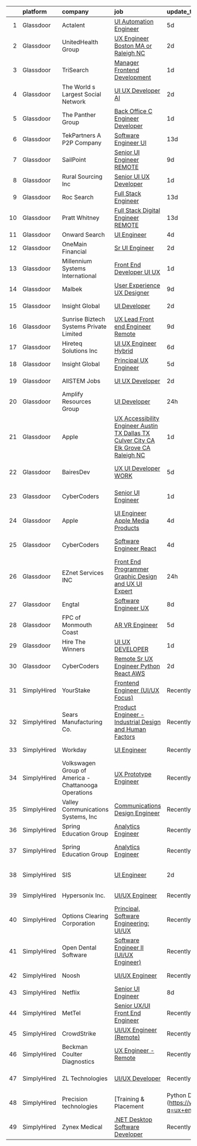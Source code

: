 

|    | platform    | company                                              | job                                                                                                                                                                                                                                                                                                                                                                                                                                                                                                                                                                                                                                                                                                                                                                                                                                                                                                                                                                                                                                                                                                                                                                                                                                                                                                                                                                                                                                                                                   | update_time   | location                  |
|---:|:------------|:-----------------------------------------------------|:--------------------------------------------------------------------------------------------------------------------------------------------------------------------------------------------------------------------------------------------------------------------------------------------------------------------------------------------------------------------------------------------------------------------------------------------------------------------------------------------------------------------------------------------------------------------------------------------------------------------------------------------------------------------------------------------------------------------------------------------------------------------------------------------------------------------------------------------------------------------------------------------------------------------------------------------------------------------------------------------------------------------------------------------------------------------------------------------------------------------------------------------------------------------------------------------------------------------------------------------------------------------------------------------------------------------------------------------------------------------------------------------------------------------------------------------------------------------------------------|:--------------|:--------------------------|
|  1 | Glassdoor   | Actalent                                             | [UI Automation Engineer](https://www.glassdoor.com/partner/jobListing.htm?pos=123&ao=1110586&s=58&guid=000001821f8998869866c7409c1eb716&src=GD_JOB_AD&t=SR&vt=w&ea=1&cs=1_e83c2ed6&cb=1658386487816&jobListingId=1008008704151&cpc=FAE5E775D180B2FB&jrtk=3-0-1g8foj671khop801-1g8foj67gih67800-c61400eb551d8cdf--6NYlbfkN0ChYVx_I3yfZ_JDY3EFoivtqvi_stwnZ_kRt8Dowt_l_d1ydueao4NE-oUleRJ4yhi2hlXaz38KOpX6Ttv8sUniqF9q8h-tV9LBw_Lmt0RpqH41D1e85TM51CU8QXaYdw_gj4O6zIsgaYURo0vLyj1ynvM16OVDzGF94E2-qqXfYZdx8r6ZubTQULx_NGZn9jfHJTJZYKnGcrM3qg_Wkd2jmt-GjYi0W_KlwSmPUXHBshZWUigbDfsbueYEIFz2L6gSiULc3lI-V6nuSUxTR95fPmKDeb_RdGfsPF1iqQ24NBpEfuYD8Vh57nHB_w41_-vbxpTvyzNEGjpu0EbdLEIRRVwI_RA-t9fYRHniBiDJLRPpV94Yi0FSIWADOuQDRYBEcXABgidBlekhZXuZ3G23Wjiwa4W6bEInPOgfE4GmnZ3m0K_idXPzgr4fiay7aBLLwLxIALFwQtHWf77wlUhCeXjZUq5RcgGMMADslX5RH-0CHkwx8E_76PvnNFLphuxLJa5t15WG-qyEvhocgsgsJ8ngeG4SnLMRMlBa9q-CCxg-KxaNl3fG9FfItCsrv9EsNwCOA_YsWxuejmChrppR3C7Xtta_Om-jI-knnvhGkyq7VuYVg3Nm1hbmBadjMnJoh9Mqsyc8zh9s_Ci2wmhDGNjgSS8amyXJwV-ZToYL870t3bFDQJ3Kwx-OtD_9VQGc8l8wLC4307Czpu8SIirkorzH6ZFnGScQHQs2W1Q-dec0NjDpOisfDKAtdjv2nCikmz4TuvLJDv0PkFBCDM3rA5jzU46kYEONwqFfIemV9rVFVGXOWh-rFe6CYgQySxmN4ffgi_KacaIMnH5_VUOWbXwPG4iXamhtzo-7HFX8HJ5FVHQAT77NBm9eLcPtxRxyqEY06j1bM81K5gbLHiW94vvs1Cflu9ITmyz-eD0KtlWv1EKk7xnkmFqU9x2qoEGs7o51cD6YxQ_TA7W7-StEmhucYZVkbpA%3D)                                                                                                                       | 5d            | Seattle, WA               |
|  2 | Glassdoor   | UnitedHealth Group                                   | [UX Engineer   Boston  MA or Raleigh  NC](https://www.glassdoor.com/partner/jobListing.htm?pos=109&ao=1110586&s=58&guid=000001821f8998869866c7409c1eb716&src=GD_JOB_AD&t=SR&vt=w&cs=1_aa534469&cb=1658386487813&jobListingId=1008011762776&cpc=155EB9D5185558AF&jrtk=3-0-1g8foj671khop801-1g8foj67gih67800-770229d9f52ffb7c--6NYlbfkN0C8O9VKdOj_1Zh75e9_CvYhSsWVxS1Pvi5WUWhsf4w7FOycHcR50Ta-CQORLM6vDVcuPiOGkBzn3DPDyy2UEjKF1T7FrV-ikTZnjWKmEUL0B3S8aoxKcxaCnfFjT6bJnhaRpWp7foMb4sFQnsTPYQkXSsaCfpZ7HN7EYRIUO78zYkxHXYCW6AFlTPFUPFAPTtfaFkpxOK79ndy4JTtpMPKzOgB-XY79mYjC-Fa-_5WkXdlPwtTIs6E4QbYBh84-VJai4gUlcLJ_EuOMiSyHvL6H0iefygBjNSr4tROZCC3yrycx5jCNIvPbRNbTgu6lyn3gPcv-ROGx_6lwCmMUk40J1OJVqi4otaDpp24QSKoIIq2pBq8slk0e7w5S-HHsFnxLxcw24Xn1OB9UCWNhATzVcOWWfDcnGXVoRwraOlbuO2meZgnwh2d1)                                                                                                                                                                                                                                                                                                                                                                                                                                                                                                                                                                                                                                                                                         | 2d            | Raleigh, NC               |
|  3 | Glassdoor   | TriSearch                                            | [Manager  Frontend Development](https://www.glassdoor.com/partner/jobListing.htm?pos=117&ao=1110586&s=58&guid=000001821f8998869866c7409c1eb716&src=GD_JOB_AD&t=SR&vt=w&ea=1&cs=1_3b5608f3&cb=1658386487815&jobListingId=1008015840463&cpc=42BEC95245890617&jrtk=3-0-1g8foj671khop801-1g8foj67gih67800-0ff8c5340bacc8b1--6NYlbfkN0DJ41dufiW9-_d3VmOZHcpuez4e0Bu4X9T9KlT8_BkKDTCpIQbqk84Vut8YIlTyJcNhWf3vRljfZ0Il7K8jXi8esDeQrAu1W2GDj2afzPBEULFXMmQWZZ4KN0bfmauRQr2E8k_rGZj18w5hEbiCAniSFMgCOstZdhSlvJprAcW4nRXwV4EK4_dlL3rcqplyOtxO2HP9OWl_4ykVmmAanhzn7Pncba4cM8kxHG4zg8tTTo3WsuTZbjswKKJMP1FBlJjMmHztZJs-2-ath8x188HfJ32HfFeyVTlV370_4EPB7lbFFMi9b-KGCJ1WFzxPNniCl7oESNZUT_Xzk__qaBSzCWwvp5Rg_BZBCDTCx_jwRlA_4tlNIik4FG1vef5xu9SVRA9VSbwcDs7FY8XawvUD-n8LclkFc_BpY4gcreUgl6Ydf1mqu6kiUP3C6Q0VExJ2KPaEhajJSpPIE67BfrxecySaSGcl2uv5Tb5ETLeFGe2pCjAZka7jnLs834U_LggKw7Eyo21AQw%3D%3D)                                                                                                                                                                                                                                                                                                                                                                                                                                                                                                                                                                                                  | 1d            | Boston, MA                |
|  4 | Glassdoor   | The World s Largest Social Network                   | [UI UX Developer  AI ](https://www.glassdoor.com/partner/jobListing.htm?pos=121&ao=1110586&s=58&guid=000001821f8998869866c7409c1eb716&src=GD_JOB_AD&t=SR&vt=w&ea=1&cs=1_bb370337&cb=1658386487816&jobListingId=1008012161687&cpc=47CFDC01B3F81FAC&jrtk=3-0-1g8foj671khop801-1g8foj67gih67800-0c8ed47a18e83c06--6NYlbfkN0DSgjPPcnEdvoK3uuxfISLALE6pB1FR7YSHOr_tSg5_QGIhoz_2VqUepdcKLBLI_zQfqeGEJ02t1HlB8_HMM-HwJFzTKhmaijBLIH9TdD1T5RlHAj3Vjqfnj2lClj_iHQd83QlXV3HAWkCn_euEpTGEAlcgiIf0yIfRuZ3DO3FPpWEXl4IeheetuurBnXttPhOjh-VoNZ2TTRsK3-vf5cUraDxhTJ2131pdE1bntMNnyGwRHhbpgyIayxwyBEuTnIjl7fnJxp98kzTgiIsJo7NDm6jwDe5Bl12YqDzSBPAmRVfOD67Luxb1G5HCRLl4Zhuc8yoKn-hrXBpMTIToLzs02o3Peb76_hYpxUlIY12IJStfoFeqpSL-CRF19H2Lk3Ak0WwZUU1Ru7C3tSiS5o8oWyn6-IUsOffvEcMR1Ws-ynd20T2F9NfdPdpUMS5GVRnRRtGg7n2OjqqdxMYjeUVhBc2R-0P0rcpky3eD4_CMLENoDAGdUv84k4r7Vlfi8f7hqFzWnoDyCdxvvZIwzGXZn7kFLGVwCJb66_O8HrDWwpvNP-qKqUxAw7nubVeohDBlF8FAZLdYKw9fs2PcnqTE)                                                                                                                                                                                                                                                                                                                                                                                                                                                                                                                                       | 2d            | San Francisco, CA         |
|  5 | Glassdoor   | The Panther Group                                    | [Back Office C  Engineer Developer](https://www.glassdoor.com/partner/jobListing.htm?pos=112&ao=1110586&s=58&guid=000001821f8998869866c7409c1eb716&src=GD_JOB_AD&t=SR&vt=w&ea=1&cs=1_da034759&cb=1658386487814&jobListingId=1008015090321&cpc=C891152315FA1AD8&jrtk=3-0-1g8foj671khop801-1g8foj67gih67800-75dca7eecef37932--6NYlbfkN0CNPMheye81CzYnvunZY7yovNfSZKsgaMjzK-BTgXufI2fDZqb14OtID8EITmQy8dP3HOEULJy63LCJEYLcPbi4Ere_BR26pCPfjKklFrvnewIiik7y_npH6Z7Ui6IjV6lUQF0UnSAY97eTNp--Kc5FlMy9ZRCWD3Cv2R5e4pCLOLQkQpCxWJfYPV-pvotqoiXwpjjxWAZTpo-pUPoCzcMQCVNPZ-j0ne33DyvJauJc8ka5iNeaTbB7huViNKMFtecsN44xpTHtrOKW66MygiLQ73fsn44AyPpWHmmk56phrZAchFPUH6SVYqxpVmhgm6VactozU1dUmEldnmcEu30OC5s038VuRGajpDDoq5BbDtagYY1Th8Tm2N57We6UCecKwHeU9CfSJrDm2zItjTcu9jRkSBsreNXmj20Aqz-pLeiBrkzyfZ7qhWFV8cSHQlrCfrG4Nj2IAifh0lGxEC5RAxAiTPaTHRtD5rxP4Dz5B1gUUXI_s8bwwXwVaegTtXp43SGeOtjMduBfbIIJ4ivx)                                                                                                                                                                                                                                                                                                                                                                                                                                                                                                                                                                                          | 1d            | Florham Park, NJ          |
|  6 | Glassdoor   | TekPartners  A P2P Company                           | [Software Engineer   UI](https://www.glassdoor.com/partner/jobListing.htm?pos=116&ao=1110586&s=58&guid=000001821f8998869866c7409c1eb716&src=GD_JOB_AD&t=SR&vt=w&cs=1_ce1613a5&cb=1658386487814&jobListingId=1007991572669&cpc=75B6770C194DCF89&jrtk=3-0-1g8foj671khop801-1g8foj67gih67800-5aff73e7c03b64e3--6NYlbfkN0CHpOIvs3qZo8sagDiUAvu-_P6y0GixwKP-GGMf9GPFgZwW1N9K8rceHdSLs2uRMTSeQlaHGXUJSMgj7maLAG3q_cO6hp-LHSmmloeVOmvQ8RdJkRiOnsFpnydS35Uo_FCBmTTqmDrVPhDN-wmBu-C2d2DgbFD6X1cC_PmEiDwtS-RIB6ygTfCNMkTxvC682kbZAwwRAAKnQUO-q3_1cgufTZCFJqlj4GM02HzO3PyEglG_gcz7J9G79paU89k_0RhmTAWhBKqYscx5vLJ4hvIbQIwf3f_DYoSSYlJ1g2X9GDZfFY68lcKv7y_ddXExuukikn7cm58stBxlRc2axKA03CZDIrp4pfDx8YG0XIuRWW5Ww_2zQ7kj-EqtR6UUGKx5NTKnFG1watkaSZY9S0_QVLofohzHTxg8smlcwRtVQ7Pbm8bUZpQOFgULRfvaR81Tt6euOGD6JWAP6pwASj_-KWvEtIEeg4v6YVawyii_N-UX1W0PJfjeNYxOhdFxGRbE8ztSeYBbncQLP9D5W1GyM_5oN8YFpRg_LV99x_tF-d2U_t3C_CmuRlywibnGNqy79zhG_h2pPYguMdvH13pYDxxPBOSZ5g9SQXBZ2OwvWybyQmxzL0GeTEuj8V6-iC0O9ltJuBS4_x9NL44rP-Eox0Ka0gGGNrzioKaE7C1VA1FpZexV8F4_61w1RrhPn85saQd-z0obv95Z3r6yC7XmSLqoqHv7N7igHQV6I3X76z0WeKxfzO-826ZEgbDX9_2MCYUuEOhHWLcNwgBwSuICK9rTMSt12v3Q5TqvKVT_UTF7uey-bBXAjJ95n3nZznvr0E3ep9Bj069_h-8_pfSyAo15W29jhK7CBH3rc-BBdsD_VnO06kUG)                                                                                                                                                                                                                                          | 13d           | Orlando, FL               |
|  7 | Glassdoor   | SailPoint                                            | [Senior UI Engineer   REMOTE](https://www.glassdoor.com/partner/jobListing.htm?pos=115&ao=1110586&s=58&guid=000001821f8998869866c7409c1eb716&src=GD_JOB_AD&t=SR&vt=w&ea=1&cs=1_c8111ddd&cb=1658386487814&jobListingId=1007997950653&cpc=217C45A42544DB93&jrtk=3-0-1g8foj671khop801-1g8foj67gih67800-da746abb82e598a9--6NYlbfkN0BWug6gvaDrKE_xqA98tMcayc5-27cNW3yaEpb9ne-uVwYUiDOdfuA0JB_4EmToeSQNKRGJn_mxcKaiYWs0QHVM9qcqFYQp4pJp7b-sKOEAPQGJaRfu2IQeFcJ_UhIm7j5qXlBUdIuO11klCVdEv-uMxUlYDHMoO-UhyfSPFF-hNU8j_JgI-UtLDR6AnECsJgjljy7xYo7uoaTK0x3WnoTKAGfU4Z059Gg1z7zqlxsLGp06ssplEWkOAgqcamuEzkYCAyESDyYwMALVhtgIOF5MZaRaWVgpUnUA8-MqfgsVy32V6ZjovFKjuwFk4mYAne4yn1oijk41RRZz7_0JVMUAOt0UBtxc_9mQn7yMsV6zvB30g6B__ihP8dcPiXGyDRy-Dv3sVrEUcVbU8eCvPewhbZKC42RpU_nff3BxPjbr1rfvYfLBClSZN2xIbNgpjhVW_QmI0R-7KuIKrgg1rHEhefTcBDfinYjacHEkgyQp2E8bYGsE2mhLzKsH6NmV8JNAwjFbpF5zLw%3D%3D)                                                                                                                                                                                                                                                                                                                                                                                                                                                                                                                                                                                                    | 9d            | Remote                    |
|  8 | Glassdoor   | Rural Sourcing Inc                                   | [Senior UI UX Developer](https://www.glassdoor.com/partner/jobListing.htm?pos=122&ao=1110586&s=58&guid=000001821f8998869866c7409c1eb716&src=GD_JOB_AD&t=SR&vt=w&ea=1&cs=1_502551db&cb=1658386487816&jobListingId=1008015165390&cpc=39A4E8CE329AB187&jrtk=3-0-1g8foj671khop801-1g8foj67gih67800-6fa422a0e6bee283--6NYlbfkN0Dn2SSSVOxWm4exZemnt1thi5p3MgZ83XNP1leMMQrxhdpkarj04E5pBTv7HAxvBr66Hbg6CF6K-PycYdEKNmBQ8LLYORiWjNcFpHnPVvPTJRKHQVbY4X78HlejxDZ1TESpXemYOEcmsROnKtF1h0ANhmwSOlfVYop4CfBffTWaaEV_iBM-mHnfgGL6IMBN91DqyiYrniezd8j7YVeKUuOyvmTsxcdwDjqCzksnYPJAL_qOYYaq6XIGD5_Et4lAcd4bpBUsP1N8CnaOF0ivaFC72CXSyya2xKKwcNe5j-eT2ibFLPPL8vlG-wrnrwk6hxslaamZO4YAF6zHjPXouV21arkjf9I_-YvPYVKceBhJvCO8zghjHTMpg8Bm6SmUk92YUS9DEDgqtFmrkJeIXQSb4s8qUmUHQsZC1BOgFeST-eldH5HQyFD7NNdhwaGi8HBsQNZaKppFklrkoUpqzPqJc24n_nRW1RvRLYOLwtrxcyDIr4f1Pq2pXGWdf9MQ-Oexe3NLggKY_g%3D%3D)                                                                                                                                                                                                                                                                                                                                                                                                                                                                                                                                                                                                         | 1d            | Remote                    |
|  9 | Glassdoor   | Roc Search                                           | [Full Stack Engineer](https://www.glassdoor.com/partner/jobListing.htm?pos=119&ao=1110586&s=58&guid=000001821f8998869866c7409c1eb716&src=GD_JOB_AD&t=SR&vt=w&ea=1&cs=1_2b26b533&cb=1658386487815&jobListingId=1007990751253&cpc=654405A9B1E0A9F5&jrtk=3-0-1g8foj671khop801-1g8foj67gih67800-821cb0c7cb72fab0--6NYlbfkN0CMHfdvImXyhvk82aHanYmk_omNMXOkHedsHncAw9pogZQ8McdVG3ZgtV6D129IFYhCB_RwixszgL4896YGSfTC3_cbGOqj5JHj1Pg_GIsDGjXFLclWgy-atJISMZomnZSCZbIu976RoxTNCzrgyVfiOLka5RecghcMN8vK12pPlSbx5RbPNCKrTfuX_LZ7gCc3v3GOl3oCRTdDaIZ75Oot3r5e3OVgMVWsNbfsEKUqK4Ah8gNbJNHFrZgXN77vnwXu6Uyz7ewV8qYXViQ9bDrMRU_M48Ri6jz2jHVat_ITlGSbDg-FVjIASP9B9yHFP9TZ9qU2xT9Y0BeirguiaFoxC9VPOgcm61aqfRj42gzXA_cZscbHFUXL-0tXc31DeSp6NmLddf7h6N69jxstipGun-vSjyl6skp6LcPKdhsq8bf_xMxnnCOvQQUgYMPtRCrb0I_o9u8Bq-ymYYvumUPypCD7YsW5-pKqunsT4_fSAJpCamu2r4Xu96QwyHTf-I4%3D)                                                                                                                                                                                                                                                                                                                                                                                                                                                                                                                                                                                                                          | 13d           | Remote                    |
| 10 | Glassdoor   | Pratt   Whitney                                      | [Full Stack Digital Engineer   REMOTE](https://www.glassdoor.com/partner/jobListing.htm?pos=102&ao=1110586&s=58&guid=000001821f8998869866c7409c1eb716&src=GD_JOB_AD&t=SR&vt=w&cs=1_94794be3&cb=1658386487812&jobListingId=1007991077926&cpc=020BE1DDE5A95971&jrtk=3-0-1g8foj671khop801-1g8foj67gih67800-7c0fd35cd94b614e--6NYlbfkN0AmeoOzMpFeQa4nQauBOkgcasiRGbz5T5YfctgmEyRynu_B7G8R18zY3QvB_OzxzabUOspJK7_XJG2OclnM-3V10SaNliQ_8jrdpnRLrgz1_Qq7helVTWuenKf0bRZkUFILDIvb4q08YZUj5BTUgqDc-_1jb5APcoSlVOGm6_LEXh4ljIaFegspfTW3KRrlCHsywVU3Ll4ffps5xKzNRsxHILg_kA9xkld6gMUaESUeC4koEzpllH2BEegBnqcnI9vuRYasWZYhZjoCBNZBYiaBjcjwiZBKc9wuUV9U3gUr8T5TnQ_4vRhnojzmKmx02bZ5rKTQUzUidOJyC2Ppb5X_bww37yLVwMGSCiYTd2374scu4SrOdpwB0kFsNR4XTlxkOKCyt-L7ppR5_kGmJT8GObLT0FH5ZYxM6ID_EneYwF_sEZfD1DbJw28kFflQyxRT9Z1zlTXBpDfg523CwhHjUKDQzQqjYmrUXiRb6iWJOJa8frB6IckGL38onf7JJ5tNy580JlX_fCA1myCiQVilGVTGJGsxqgXKYl53nU6EzPc-E62fgLqhrFg7LoaC12cIWF8-eRRSuF0vuVzlIa3VMe0hujk9QSxhqO7FzXRd-dBJ6xeVqVCUcX7h5koKMIayCqHPbymzAOGwOpEO0PD9e5XacfXyyHjgC4viTKq8boHsfOHQl6luIRpC1B7Ivh0RypbYSZPpZExY1UXy-50lhx-oueT4UrWcjqeIp9DRtrSBakehKY8YGGm-1RV1AijfUAzwQMc2TO6owf0HxDZA1RRxAaFxxjESDryhlc-pUKjPqtD8cLBevrk-J6n3FZU0zYo19s6N8egvjKU_BzeQ)                                                                                                                                                                                                                                                            | 13d           | East Hartford, CT         |
| 11 | Glassdoor   | Onward Search                                        | [UI Engineer](https://www.glassdoor.com/partner/jobListing.htm?pos=124&ao=1110586&s=58&guid=000001821f8998869866c7409c1eb716&src=GD_JOB_AD&t=SR&vt=w&cs=1_613d09b6&cb=1658386487815&jobListingId=1008009859114&cpc=5EFBB0462F9C6B7A&jrtk=3-0-1g8foj671khop801-1g8foj67gih67800-f8c9ace52ce8b0af--6NYlbfkN0B7YoEZZ2QAGDyEGGmBPAUWSHc1Mt3sMCn9FehKcWA3w8FH2hNAUDUUAF3DNhQFSEj6esjWeII3PznKFg_0DcPZIKT9K9Sb3wnDWq7pmwLDEVAlPhqYUKMh3-bjtGMpHmtrq16VI1Pv0IsS8ypgn12yN9fUmO3J3n9LkPAMKgejF-cMfXO-984Kjh9j_DUyzK8wWDj7HXc3AqE_Ffy1ElH2sc_wOHOasUSKJag4hmFYaDpI2euqSU7kE_-U98CJoLIyHuWnFQ0jvs4vRiZT-KNs4J1AvwuQf0PiiH5wIPU6rAUs10v2VM1rWjRQgGXozsEwzt4UNfpN-kxkBg62Kyu890hTBSCWkK7Iu1-U2NLSmkUSZva3WW7rRviVwKwlP81kO-zc2JN4Tb2uPXqvd17OIrK-_SYllloNFDpGrlNq5kKZIkyFseCP_3R9EwsQdjW7_SaHKHAtCqg-TPukxIFw40d8Xy_PmYrZ8l9fAqNFlEJZIKRmzEmlJhxu8i28qXk5QaYyCF3yKXZ7TbofEqgPPj4cxM_Gh6BZWiBwHLaT4DHEHihxWm5kTkBpTUXjqQgKf0C2HbJAQfUVMyf-RdIdK8b0i4Tq9tlytEuy5VydvWB0f_Hrv8kwehhwVOeC-EUOmBhtIU_HC1bbWWnjNisA8WnHEQCXsHlA9zu3kV5HIB7K5cB23h1g5LAzLiWOmEJDfcwHQFGGdEsOD8C4ZIFlzn8xXiJlNIA6UH069Cb8ASrCLYh4mhGpZIULnykdj3PiYQCK00yRRu47mIcGdN61_9ILFix1vLdWzP_p9GlPUdit_rccza88rfSBS20y1pOR3NnW0zVRcQE0taa-3E8HPDW2dH1edQlytxmdJQrtwvq1Xw7F0wHCDobgsUvpttyv-YtWO1V_w8_NA8JmhdwS1A4xZ-5D6AkvfYH02Zu3ORKVpVTgmBdOD6C0gpK6j31glg8wVtNfDVDXAs98KAvjFoU3Zx3G-_ci2phIOxMRqQ%3D%3D)                                                                                                                         | 4d            | Novato, CA                |
| 12 | Glassdoor   | OneMain Financial                                    | [Sr  UI Engineer](https://www.glassdoor.com/partner/jobListing.htm?pos=104&ao=1110586&s=58&guid=000001821f8998869866c7409c1eb716&src=GD_JOB_AD&t=SR&vt=w&cs=1_f9d39c45&cb=1658386487812&jobListingId=1008011675354&cpc=0A88B0016E52E137&jrtk=3-0-1g8foj671khop801-1g8foj67gih67800-f41ab569850531fb--6NYlbfkN0Bjlu5n-gv5HO0Uw8oUWkLCzq7-4ueCq4bqHo-b0jTNgEo79qTxKEF1eiLEZ0uE3qcspvQRj0qLaXnd4LY1GIfhOUENpVjEfIvqqLfcUYDwVTrh5kP7JraK6tsG2rqVCt-zHZrJK45iPAiYwbt-dkJolBBlrmKo2PFcQcmdhYgTYBe-URylHWu88sYNyZw3jF4TQTBotjwsLvEPfbSj4Z8sb2KrUgfW37KgqYhS-hVhot3TPgwndl5lagATAiVh9maY8-XJPeG4rY5bymwXwBV8AZlm7BR60lSUaA0JJX3yKNeUaT-ptNymSr10N1b0F_U56cE49BSfpZm_1zpHEAPlUmYZ-9RS2DWS8N-_3PhLmzxCZQWLAUgmKltEAvXsCGEBzUpXoqkX64swI8LzYK0p9gIDx8YzMKmM6BWXM112YcgpbBkBlnULTmK3iWhJNJc%3D)                                                                                                                                                                                                                                                                                                                                                                                                                                                                                                                                                                                                                                                                                                   | 2d            | New York, NY              |
| 13 | Glassdoor   | Millennium Systems International                     | [Front End Developer UI UX](https://www.glassdoor.com/partner/jobListing.htm?pos=103&ao=1110586&s=58&guid=000001821f8998869866c7409c1eb716&src=GD_JOB_AD&t=SR&vt=w&ea=1&cs=1_e50f9b6e&cb=1658386487813&jobListingId=1008014657053&cpc=663B5FE45D73772E&jrtk=3-0-1g8foj671khop801-1g8foj67gih67800-7461c59fc518f2d5--6NYlbfkN0CcKm41V5mY585z3dxldaVsVp_0JeE3YuEDWpj_pkfhOpMO2hPjlOuwUcEuNZVtorM0sHhkDt_Tcu9jBDCfKXJQAgXfgN1VkuQ0u7uQgk67PwqwkmITVC_MYCmmw58rIWI6uUoD6gbgH-dlIwjL2cY-E9M-9sKRRNSxbNbxh4GcL4T1qznjDd4ZgHT4nG12odOn5UX_MBNL3CVpG8Q82WfhYnm5io0nrjLPHk7hR9GF8L87qr1VAWBXdr4EoQimj5pAixtLyVlIZWOcg3oMWDYFqeuHaGd18_nysEyQPRq94fYiVl54uDhSGIkiepaWvMvPOC1Ei0i5rZl455sbNZeenLhPXlCq-YVRsXHr6VMkujlg1DbI6aDaLZiaXvnZZ5GQy7nP84lWGgGfAzWUPPY9GBR5nNMlgMzbfwA9Y25386ZwuT7My8pRtBZH5UQK3IP7JjxCRgd2vQLU_74baG-m7xRJdVLRc9natc-sAzClK5zbB86HOUbflN6QRfu1ERhqSpYgwaKBCQ%3D%3D)                                                                                                                                                                                                                                                                                                                                                                                                                                                                                                                                                                                                      | 1d            | Remote                    |
| 14 | Glassdoor   | Malbek                                               | [User Experience  UX  Designer](https://www.glassdoor.com/partner/jobListing.htm?pos=108&ao=1110586&s=58&guid=000001821f8998869866c7409c1eb716&src=GD_JOB_AD&t=SR&vt=w&ea=1&cs=1_55ca2d92&cb=1658386487814&jobListingId=1007997931856&cpc=C891152315FA1AD8&jrtk=3-0-1g8foj671khop801-1g8foj67gih67800-40b944d675ac0270--6NYlbfkN0DLxniXb9xd09bch3T7EymxCrgj1jiT2kSu__xrmi42oCz9LhPSIgqDkzaCgiq-91irpUlDuDFCyX0TLUzPEHjPdGii383lif6Jg7HcDM7XHx9s25I8laqUQcOYn8H5G6ivC-Wz7zzU6FTWOhKBeDi_Qu5kdXkHZc9mBmv6Wihgj9rFMeRU0o5vfxzzC7YJMP8Uym4jx57Er5cSaayPsXQew2z0qLdc_wvQUCIhbwgxPA5JLS3Tcg8GNIssSfNL0ujusfToKHpIe-A0ANT8XV8zfPU9MriM_I0znwn9-wEepsKCmxFTSQ-mwtiLdqpyV7BAR9Sgm3lO2pZ-5nWyOAQdd8BDyU3XznYHUcmzdKknKZd7lZoDbrXTkUR_0ujZvoy6CvhHTklZ9CykjhwN8KVFgAfeKYRVgQv89ynxpWDqlZMWmxIr0wt54EBiT-JZ7rQ74hYQGS6PALwO-6QsYCPgf-EE2frqDYeJhSv3DECFFGZOt2RNpAcgDNEGI3H8AQ65c-xibKwbUA%3D%3D)                                                                                                                                                                                                                                                                                                                                                                                                                                                                                                                                                                                                  | 9d            | Remote                    |
| 15 | Glassdoor   | Insight Global                                       | [UI Developer](https://www.glassdoor.com/partner/jobListing.htm?pos=129&ao=1110586&s=58&guid=000001821f8998869866c7409c1eb716&src=GD_JOB_AD&t=SR&vt=w&ea=1&cs=1_dea95237&cb=1658386487816&jobListingId=1008012046004&cpc=2CAED5C921A5F994&jrtk=3-0-1g8foj671khop801-1g8foj67gih67800-851d8ccbcd7b0120--6NYlbfkN0BKkHZu3wF05EeDimN_p6sYpKCMArvwa95YdH7UpkaBCi52Bcb3JNt3gbZrKB95T4Z6A2CVt58kTkajshBAH1PRS7rKrCS4fFwK08_v8fYDSqA-dcFouEDZOthQ8ZmMXVIhTT1GUI5FCAW_aTWF902L2nNnS0anidmchg6GfHp0_xg6DHgbvO0NKp-CWigTb-VklrzPnCA0qaLZjR8JIJHrtIT8nExbMKFyigDn7SwXODC9ipUuhTlLwap9F00nD0Pd-9YBk3swmV4FGkw0MrwaQIOFroYhbHCUngCbAjCB9-_f6wP3xE2Qo8GN3NVQDnUa5XlFysUM01mlZQ1Nz0oO4tr1DkBPZBvvW7n9S6216BIgbMOMyxLcm4CvX8MBHeXv40LMscibo21RIL6iEArwpyXh9U877-YPNmDcdMi0Hso98We5rMzpCp2sbreexrpmSSgk0O8_1KNcvYZmO1jTkdxtYs_qzec5AFM1EAACRg4qtJTxyHj3)                                                                                                                                                                                                                                                                                                                                                                                                                                                                                                                                                                                                                                               | 2d            | Charlotte, NC             |
| 16 | Glassdoor   | Sunrise Biztech Systems Private Limited              | [UX Lead   Front end Engineer   Remote](https://www.glassdoor.com/partner/jobListing.htm?pos=114&ao=1110586&s=58&guid=000001821f8998869866c7409c1eb716&src=GD_JOB_AD&t=SR&vt=w&ea=1&cs=1_77b67777&cb=1658386487814&jobListingId=1007997893302&cpc=47CFDC01B3F81FAC&jrtk=3-0-1g8foj671khop801-1g8foj67gih67800-c5b56a3847f9c7d1--6NYlbfkN0CB5V9pKc9dSiWkDOidb3xEy-kN2PCpaZveSm6yQI6kq-7KBZtckO1rVmn7ljZ2wfJwjkj5EoXAVgOOFFJzqjT4UtvcJ69xPGNDUjeUQSIDgoaMtQlIHt4jvpJs9Ls7-y5lN5cvGOp6CFvU13-hf1HycExQs7_JkCVDm2hresv0aSPOUuHMH_fg9LCNDK56BuT-nUXQXAAfE-kp41WunPOn_Gmg9o-FS9MrC1RZOUZtZN9M1nI0RTqwzXPqBTOE8lSRrSAYVwAZ1vQckIbSU0koNGqDmoELBcskgHhIy2oCBR9dzS5p9dQgWTiDUmy5XxjWd62fz_hnbzTgYnwUnnpznMMpEVCI9iL_OV1DeaMretOz93vekzFGdACuLUCFoiXiMoU_Ukz1gJ9IbdFjMvUXBy0bowKxVmi5n1I8eRHtU8QXoWq2BpY87EKJhM0Yp3yP31CgMh3d2gYR3Fja5GGcoeEvORUh0An6R1ODwioPg-g7hWBxMO4PbPAbAXSBVBw9bK34aAysv9cj0AHD2Tb5M55RIZs2Zlg%3D)                                                                                                                                                                                                                                                                                                                                                                                                                                                                                                                                                                        | 9d            | Remote                    |
| 17 | Glassdoor   | Hireteq Solutions Inc                                | [UI UX Engineer  Hybrid  ](https://www.glassdoor.com/partner/jobListing.htm?pos=125&ao=1110586&s=58&guid=000001821f8998869866c7409c1eb716&src=GD_JOB_AD&t=SR&vt=w&ea=1&cs=1_a3f7b84d&cb=1658386487816&jobListingId=1008005650516&cpc=8795CF9063CD573D&jrtk=3-0-1g8foj671khop801-1g8foj67gih67800-61d9173892bf12e6--6NYlbfkN0AU7GDtqz8iWgdBXcLWHEbqjX6U-2Fp-d62bXwSSh9pzfUHPVhKI9sxFIyG3A3K6bGQDAEUPHwSsCg_-_fARyKaWyUG0XE0qmZEMlhLjom6GZjhFYEpKdUu1WsEgLOOSiGbvQ4OS5wRyvx7RflRh5xyqhwRuJuvstB6D5zAGX1jRPmHL_rVRutYD421z4i0wdDkmSpnPCMZq6Qfxa-FsmlLPiTFLQkbuln_I8GcacG_uv9reqyTFOtQK2mWTqMy72TYoWDodwx1gPKTMJnmqKDEP1F58XO8cupr_ymNOTT1hoEcVNAANhCFS7sO3XiH5ckwehK8n2Wr0ior3G833QgQrZCIXj94kdG7GTFyewZw9Qcy00B9wnWNg2iY87b203ABHuCfwZ4e7GMFIs2OIquLHCUbjIwg6Wy_j2SMp0ZEVcq9QgU7MWMtZyzIOUaLmIe5ijfAXDPfoxZZLMefLi8bLImvH51UFljjBHTDNsPcX5P93gPzzXFs0QUzwYd1ndY%3D)                                                                                                                                                                                                                                                                                                                                                                                                                                                                                                                                                                                                                     | 6d            | Remote                    |
| 18 | Glassdoor   | Insight Global                                       | [Principal UX Engineer](https://www.glassdoor.com/partner/jobListing.htm?pos=130&ao=1110586&s=58&guid=000001821f8998869866c7409c1eb716&src=GD_JOB_AD&t=SR&vt=w&cs=1_874a08b7&cb=1658386487816&jobListingId=1008007877357&cpc=8795CF9063CD573D&jrtk=3-0-1g8foj671khop801-1g8foj67gih67800-75de914e806d4eca--6NYlbfkN0BKkHZu3wF05EeDimN_p6sYpKCMArvwa95YdH7UpkaBCqc7l59Erwqco_sRwxDtL_uSEcwq10JnBAuNd-lWvV1GH0UYl9fdn2MDptZzcF1kqUIr4w57yi0ZH5UZ9xl1dIG0ykAUbKqrkqcni8Gp5Al0bsrfbiM7n6MKMaD1l6ewZxecHwY8mrMkKzghvgodjfx8GyloNJSwOhO9_RGBDu9KQcZ6U_pwu3fK6w6RjEYttG6yAtcQ_CvjTgpApdzlWtw0B8fbIp7bbdlHCqY6zDqcM8y-E54ovZNYk-FmO7omui6ovPfrgSxnp2nR4t1D1ODspmMdScmK1xiBUhNNsCmrRKqyrg3w_bIwprm8k77snXqxdvtM3pEBwcmDkcb-pobdSwU5wj4a0G4Lt07Jagx32-lMekrKE6Du5Hy-OZNHaTvcrk_FVqe85zxiwsGePAeoB6OdBrlNqeEOHahT-QyzZFxPCZ_mFkoswfwMIjDXIg%3D%3D)                                                                                                                                                                                                                                                                                                                                                                                                                                                                                                                                                                                                                                               | 5d            | New York, NY              |
| 19 | Glassdoor   | AllSTEM   Jobs                                       | [UI UX Developer](https://www.glassdoor.com/partner/jobListing.htm?pos=120&ao=1110586&s=58&guid=000001821f8998869866c7409c1eb716&src=GD_JOB_AD&t=SR&vt=w&ea=1&cs=1_aad7812b&cb=1658386487815&jobListingId=1008012677836&cpc=7F6F94E2229B3AB5&jrtk=3-0-1g8foj671khop801-1g8foj67gih67800-0bfd440219c43a30--6NYlbfkN0AiZrMnqxUjvkrH1BfCsd59OntStyTxBw0I9DVEtrwMU5TJ0gTDOXWz7DZGPjSzqZecGPdt1wcIgn-P6kDkSDOudWl2-H3pXGWGVWswgv10yHZxX9Ux-9ctItQ3W2WWJlWVzSzIDchAc5B1Iz3AL1wb-e-Mc2Tay_HWP7l1tExRkNgkK8RKDhA-byo7uYFJys0wRxAPOIGLmgBaJsgYxUA8oEIal5MszkjPUvV2RH1ZGDRUtNgNVXhHqZiqBz1OHd8H89IS5nNFi_3r1dP3cRZL74JckxSTwowY4429Iu2EvHb5TM0rfwZacfG_MY9PdrPk0toh13w_ibZ65Xk9gfie4uF0CMJn4vWT88QSnByAi7JlIiktqWStPteKX48vOyx1t7NNNpemgRDkJG_9YNE2_mgj7jNWRIht11-ZbNtk6VkWlQZCnG9uu9kKTJtrHQXXFHanQB2bMT6AUb0FEY0K3OnAX-tOsYXO_Rx3fLkFiQ13JkN1jEwRiwtjJaK0RjkvMCvo1sOdXg%3D%3D)                                                                                                                                                                                                                                                                                                                                                                                                                                                                                                                                                                                                                | 2d            | Columbus, OH              |
| 20 | Glassdoor   | Amplify Resources Group                              | [UI Developer](https://www.glassdoor.com/partner/jobListing.htm?pos=105&ao=1110586&s=58&guid=000001821f8998869866c7409c1eb716&src=GD_JOB_AD&t=SR&vt=w&ea=1&cs=1_30603435&cb=1658386487813&jobListingId=1008017651988&cpc=6945AE2F4B03E059&jrtk=3-0-1g8foj671khop801-1g8foj67gih67800-cd567a43c16a27ec--6NYlbfkN0Bj_yAdXqV9sNZMluD4W1qDiC6ik-X4VekuI90LVrxgbO7wrsARndsyBaznzRY1NGOUZf0z64qeyWKyBBujbCcWgWJl2-FLIS-GvEkBRwkrAgWl1lwH1roA5MGyHsR9b1yCdRPIgeNlgeZVa3rZfqG6lAcmd8owcWi1-rpX-RKYnwJK_tOPCpiWFQHJ6e824XfY7oxHhxBsM1Keq_SF2g81FKuE5sk9ekryeqmO7-bgQO8Ek7Ya1YQnH9GbiJBWp4mEaN-Ro0tnZnClUrdvNue7_dCfS3Cqz8JtUvg1Z6xxun0i1-V867Kvw8_1BM6-78tbApMK5QC_9vpL-bg9vN0TKM8R7FkyktQqF6lz-DJJYikirpIXZ54VbZqyzjCaKlPPiguVay9dVdimjLQC_4Xfj1QKqAPmi475h-PFBUp2lbnH52Y5173riwCMs0vaPnhjpNRgJTiwPG7TYr-u0sgycwEqGo774CcDJUS0vdxu4ud6u06mSKi9h-i1Rv7DdyJoBi3X37VueA%3D%3D)                                                                                                                                                                                                                                                                                                                                                                                                                                                                                                                                                                                                                   | 24h           | Remote                    |
| 21 | Glassdoor   | Apple                                                | [UX Accessibility Engineer  Austin  TX  Dallas  TX  Culver City  CA  Elk Grove  CA  Raleigh  NC ](https://www.glassdoor.com/partner/jobListing.htm?pos=111&ao=1110586&s=58&guid=000001821f8998869866c7409c1eb716&src=GD_JOB_AD&t=SR&vt=w&cs=1_83a167f0&cb=1658386487814&jobListingId=1008016278232&cpc=F41FEAB56D215062&jrtk=3-0-1g8foj671khop801-1g8foj67gih67800-00a00b796a56f800--6NYlbfkN0BvKrLyj5gPmtZO9T8euul8TCxuuKNOtzRJOomxnwSEodTz2Bc-sPZlADHp0xxmf8V3nb7s2GXsDYF05xzhLaOq0h85n3GKHHfbCcoshIecg-2OoAtJvxCE5E4DQH5MtYpyxgG2iZMWxPkvDZd-CA6Ut8lbV80qZdARy1E7Vo4zmULfBuXBJWFFAOLs7yHnq9WXs0LkTRqaxHIkmoHrgGrTWjOvU0kj8jCmDPnodq-nPHVwq9kcrRE9U8y0EZ4V3KCWuDUkAnO7ylpqCafUwBUhH06H20VTBfcJ5pqcCYA3uQfron_wm8J3bS0YbNYX69ofXHOUHTdIuhs36qJshYaq2u2kWuFQezxMbHFxClMHrpO8ltcaWdXQh7_BpgnpFR_5eJtmwJqwIoWt7QQTEIihzqeL9mMFj1KqHB_aD6fjOEZfegP_dMgASl29-YiAt8mMtcRRIFDSslEGgxybJQ4sh65VhyG6sfsZp-VaYaCXoTZ_r8XKCLZiX6ipsY9e7BvCQ7GJiVVFh_k53WV0CCh4szlUywtSql1X_cLDC4xnMC4_VmRtVdoLVv6MyJvG9cXPCvdC2onEC6GouG5UgFIs6pW4cjCjlwP4ZTpdgRcXHvZlCMAfZa6LJ6oNhI1IRWX4VrhNj3co0vJWWD2tzn_bwst7i59Waavgmpg8hW5OJF15hK41tlr6ARO4urIn5YTSLtCbZ6FA3cuhWzts8CDoQF7TpfuEbcqAIeEWEn3GLuP_3hXN3C1EaRsLp5vgRwikc9awy2bDb8erk5sMiry7upleV597i4KqEwouifKn8T7VBXi9SwEjAVKSUPZCvVS08cSqVfupmNFcZuhkXlyPOHX1SdyqkaiKcsYQJamjtmRWf5pld-_nOD1nxSCU04gIh8AOpv4sh-Fx60WpGKDfL_dQ_9FY2QvCGnZUku2DrFwaFqztpbYfSa2z-AlVbDmq7LYBGi1yi2AHoWyF3kwrAzAuZxE9Lz9jM1v0adsfTUIQPz4W5GhegE85BkdgDFVYVKUr1dO4j1pPyc1P16OJ) | 1d            | Austin, TX                |
| 22 | Glassdoor   | BairesDev                                            | [UX UI Developer WORK](https://www.glassdoor.com/partner/jobListing.htm?pos=113&ao=1110586&s=58&guid=000001821f8998869866c7409c1eb716&src=GD_JOB_AD&t=SR&vt=w&cs=1_c4c501b7&cb=1658386487814&jobListingId=1008007951743&cpc=8795CF9063CD573D&jrtk=3-0-1g8foj671khop801-1g8foj67gih67800-a7408c9110abb71a--6NYlbfkN0BfEGkshao4EhrCCf7LYqKO8VNtf9vkQrewuI3DmTR_-FNjQOZq6FDCm1wcPTrdsPcyRfHPY9jFXTKlzJsx2V8-FD0vMYrm-VM3LxEGiOxrJpCPPgCsRGKr9VOtitFWVbECgSo4xiiJMV81vDkwTX30gdPAKgV9TEhK6z4Qks96QhsHMuNRO_Xhq-Ml9cjN_plxsP53X0uvCIIqxg99E-vQdCHSI-JeJ9s4f-n0frC-Cr4VIl1ufJWFSHRFNJ1QnxdYv0vS37LIeGLisiEEOe-aSOpOHk0KLvbWkO9uve-CQyS0FLW78Qb0kInRKHHwOcOVbkJvoZ13iRfcArY56uUEyM-l02cgz1GGjQAY4GIH7guBe1K-piSDZ9sXADOP5i0obCiVKq7avmqzfHTXG2h2LjiFDfCtukVYc6kpS8qfmjmuZX3ggMKYhpm-L1q7TzOnbs378UcmlSbxlMRz8GqrUxPUSUwgr0uddpjd7B2feec1vrrhkp_OacbOWdVZYYi6Fe99WvJ93a-YZn3CxYRpc4vaEvSUwGticpf4nDRjnrG9GbH99lZ6e5lLHdKJ0KldM9crFviNJMUrKN5AsiaD)                                                                                                                                                                                                                                                                                                                                                                                                                                                                                                                                            | 5d            | Los Angeles, CA           |
| 23 | Glassdoor   | CyberCoders                                          | [Senior UI Engineer](https://www.glassdoor.com/partner/jobListing.htm?pos=128&ao=1110586&s=58&guid=000001821f8998869866c7409c1eb716&src=GD_JOB_AD&t=SR&vt=w&ea=1&cs=1_046b1e9f&cb=1658386487816&jobListingId=1008015068789&cpc=FB7E4A1762AE5BEC&jrtk=3-0-1g8foj671khop801-1g8foj67gih67800-9bead032677fc5be--6NYlbfkN0CpFJQzrgRR8WqXWK1qKKEqALWJw739KlKqr2H-MSI4eoBlI4EFrmor2FYZMP3muM3y1yHAFzlwAZVWPogw0iutZhL75x2-A-X3V6-1ESDr0P-SB0yKPIWqRiVS4i4I1KDyanpCVyJ4nbnL0MbpLi5-3jZV2K8aXmuKJP7-PMwI_ZfojVOCpf4MZ3qybG1Qu8YPBb14mh7gSf8na9w29i4MUyIRzPl8k3uD9_ftK8nzKfHcRnOZCJeUi8MgucX5DwW4SuqxuzyNX0R-bWdqbFogVKfUOTL5VuYwK97grMKd5B0jzp8cKizadYhm5IyspmO8IMjF5WF0_EqsVA5Pw5rexdt6lBwe09OblMT0X5LkHHt4hg4FgpYFYNjz_jZ9tEAbi2hLpsRjwalu26Gq2Vwke5FhE3X2Y1CZOYmWoi4yEraKQJMqTNs7q-hm4S25pG7I6rKD1pFzBRNNtNDcTvboWDvTXnR04iwopecJE9v9EVO2BJq6wL4RY1b0_5X7Ed3uqqt5EmQ9xdQU-Baq9ZXL_sRkACCeGrMaXtPulADb5nuN-WO8J0pV40Sy43bZ5mQQPAIdQMfsEMTNHPf1ePKrK9UNit5vUNTEPNDdg8_BE6Y0qy3r-XkisaRIX0LKp-1zjYIu2ymp0xnJ8HKOeS6b7iZpuJz-UOhVbguhTvHzK2QKeeQzdVahqfoV1FcTW6olVoUkbeEvmESsB5Co7-e9rm0BdO1Go_TBcNAUaeHCbUMeAhgo5GS85cD-NAox61TYhEw1kmHvY9PRdJj48dHaxFzPqTyL3CKZg5Duqve1FJUQzcqiuRoinOsaHKcRyuLP4xVfWbkdAhAqAwpzgeIZtG1LWIrxo4kTNlOIwQv1GRFaATvMNi4EdeUFd-QNY2RFeUyQ9iglptHQL5nW2mo3DzO8Kzjupyxt_u7LsGTU6uvV2ht9gNHYrgwEjl4tCjiz4P5oxpZgB0pZVn47kv_VB4-hKKNMsgewWhtZL5NxvaiB4KhkP6X0angrsHQfV54%3D)                                                                                           | 1d            | San Francisco, CA         |
| 24 | Glassdoor   | Apple                                                | [UI Engineer   Apple Media Products](https://www.glassdoor.com/partner/jobListing.htm?pos=118&ao=1110586&s=58&guid=000001821f8998869866c7409c1eb716&src=GD_JOB_AD&t=SR&vt=w&cs=1_ee9cd8ba&cb=1658386487815&jobListingId=1008009861366&cpc=F41FEAB56D215062&jrtk=3-0-1g8foj671khop801-1g8foj67gih67800-719583e0c868f90e--6NYlbfkN0BvKrLyj5gPmtZO9T8euul8TCxuuKNOtzRJOomxnwSEodTz2Bc-sPZlFpP0h5lDivrP2SfJbCha5uqkhGWmetjttdTsNl829YrCeG4zaKgZz7YHYIhZx4HFrZ244sJXinjBXBzDViQKooBd1MtZIJWrShZDioqwSxMUwXoQg49ETbveMMxquVwzrs12lMYuvxrmvqzv1Klt1kmIGWUei-PgwNprDceAFmou6fPVhkPM4RoZ-q5hk-VS4C49y3Q5Y43oFsfboJvlbB9-GYxcyO1T5X0u1MMN-1HscsIopo4g3tFm5NCc2z42hJ82tO2WtLQr6efYxGCIhylFFN_B_UuHKTzK_5qejU-Tm6MMcEsMg4brmtX7oVTAIPUAnayCvwcF9kkfLey6VgOuexXkeELL62rlnoxdyEnRPrb-i3vvoxS8CmMQiEsgxalU5WQKNFKRErewShHPAvk7EJQGLw0whCz1ajYKb9sYF2348a93JagAfkUpri7R6RJu-ASYdCQITyBVrU2xVU730K9Qn9Pm9tUVmkIib-qi5u7eb6wOinVCxkHHEmcJNwTrV2we7ZPPaw01L37DyXC81sKkTzvRyhPXvNMIxdhAHhvMKFLmHUWJpp0MtyQ_D91BgiqMbH3RzlDgtZ3FNd7Fc3P5cfY9wU0IBNYi5nqf_OQGLtoix8xeyaUpBtGKkG9F2I1tnr9nQQsxp4tZT8SqO6XgqXx6R3xxw-vdqmxM8hOJF2Jwg6DoSV9IfhwlmHkCSRiqAxNo1hlDhUqLEd8VSOzoR0TfPiciqDJ3TI4Cuuxwl0FP1fHCftVh7nVdWNeFJiJ7IJnw6XPuSXTIOBUxeWAfTdDShlCMFYNxRRp6wYhksO9uVuXLXmCQtcBzqEav7vA8fejxRTs9WlC_5Kbs-9TK9Bi7XQZEPzNN-ZBtfi-_ICzj3eIZC9j7umQFbthrHk0WvrTKrYwrV5h5qg%3D%3D)                                                                                                                                  | 4d            | New York, NY              |
| 25 | Glassdoor   | CyberCoders                                          | [Software Engineer   React](https://www.glassdoor.com/partner/jobListing.htm?pos=126&ao=1110586&s=58&guid=000001821f8998869866c7409c1eb716&src=GD_JOB_AD&t=SR&vt=w&ea=1&cs=1_6c1757e5&cb=1658386487816&jobListingId=1008009980801&cpc=47CFDC01B3F81FAC&jrtk=3-0-1g8foj671khop801-1g8foj67gih67800-004ffec604a79bae--6NYlbfkN0CpFJQzrgRR8WqXWK1qKKEqALWJw739KlKqr2H-MSI4eoBlI4EFrmor2FYZMP3muM0K9Plf2oVC_7sFn9k1_q4dO29UPQ5jZ5VRvt_9TSa1RQI8zIUTHGM_Ayucy3huYoKwS7qTxnO6_onyDIeaRg9ThmsdhC9Z3uDb1XTnCLcJx_Ox1NrHx_GHziLTcmVS6Z2JpeGdorMO9LIoUhTjWFEJ3tSVflkUvAcQIIHV3piyBcKoMurqzT6BvgCsVFzy6dfDpmTiBBqs9IbATMVNwDHQienXvtcyCi6rc_suG8p1BfOHSyV0X66K1xaBKv5AZmgnZJTn6xKkUydPCvVAcGF-yHil5UvvPrbmrpeY1Eks5BgJFCDcP5SubKIEmzvfc4O7Iva8_SjF-9tMAbdozZBrsfSo04rOTYJWgzKCvODiFmN-np6VH3N2xDV3OBsB83YmYX1DwWsTPpUTe89U4xF5Jdmr4LQj5djdKZiDr1CuMl1-vliG37Rtx8k8AkqdLr1fJAA5vj2d98ZHqdgjRxj1w6sVREiizTkUp1u0td2krWZht2bhpuucQ1wMDL7qUlfD4z4LbEP6xWv4heikONELSSlaBT-Qlf6b7CY3Z24jbK4MBv_dRr7Tw-dqBZCiQYWlY_inkeLSS7FCS-S-tLT7-7gUW-Y2du5Thai4Mg9QRZ_CGYcof78z9Ep_bnyVEV9ZP8-1WQ_Kkw2CIQjPRAv8eZnDnvRhJF-G3y6PUGsvqISD7DOfMpm3os-RZtmvPj-DYEQ0u6dgVKrsfCsEq2tDc0Iq6MgXfwuXZK5dalJR0QYQ8sskg-Rr9U8KctO63NZ9zjceZKR4qUJ-PtRvU_4kQlQfke7r-whVSR2RJRRKL0pcXqj0Hv1PO9ypJWv9LHRJOIrwYNPcFuDQAkjz0tqCg5LWJv1WWvhz7xctaSi532E024JLRprQzlUV4XWlDpsi9togT3Ak2KqTNE0vhsPOC88ViJ2BJud0nrwKydMbSA%3D%3D)                                                                                                      | 4d            | Los Angeles, CA           |
| 26 | Glassdoor   | EZnet Services INC                                   | [Front End Programmer Graphic Design and UX UI Expert](https://www.glassdoor.com/partner/jobListing.htm?pos=101&ao=1110586&s=58&guid=000001821f8998869866c7409c1eb716&src=GD_JOB_AD&t=SR&vt=w&ea=1&cs=1_5db31780&cb=1658386487812&jobListingId=1008017246265&cpc=D5E11A5BC695825F&jrtk=3-0-1g8foj671khop801-1g8foj67gih67800-0c534b98e299e7c0--6NYlbfkN0B2CPRQtEwtthFaSdUd0hKR56duWYTGRLhZdp-8kjgKbiFkngH2B3SEKydnVr_ifjti6E_Afih9slJal1exTb2HxLXzpvmJBJqpKTg6UDNFnUeP5Gx5ZAEGuivBng7SM466SUxIPGpP4LUcedjRWOB8pPa7DCyK6Rp_cd3Iof-F1nPwCGTPGCNosz3WjUhs0tub_DWmMYR3GvIZCK1rQGaVyzvmlE0w7xpd55VtLkdAe4MwMU6lyiUbMJJCFFrj8v_GoX4yzIl2HIPDb_xehaIcAxxNrNxzBr6aJ2kAZrToyTTc__udb_jJ8yjY2-3U5gmZmqq4W-4kbLDzLurW8x51aru4AxuefyVxAGqPSIOfR7k86aU0QV-sl79LXJ-0PMqSxFd4IRpT0uhjEa4IE3e120AkRrmQdgt3vIqMC8gB4rGpWPsWKsD_6NfdPgD6eP29tyDByDw3wF8pZz3r0KEed7vanmA2IYdHUVscPkBpjbJVmusrcmw0Ad4nFrXB1sQDWwiG0HZtvg%3D%3D)                                                                                                                                                                                                                                                                                                                                                                                                                                                                                                                                                                           | 24h           | West Palm Beach, FL       |
| 27 | Glassdoor   | Engtal                                               | [Software Engineer   UX](https://www.glassdoor.com/partner/jobListing.htm?pos=110&ao=1110586&s=58&guid=000001821f8998869866c7409c1eb716&src=GD_JOB_AD&t=SR&vt=w&ea=1&cs=1_88b5cdfe&cb=1658386487814&jobListingId=1008000310218&cpc=149B3D5996025BBA&jrtk=3-0-1g8foj671khop801-1g8foj67gih67800-03f854878e696ba3--6NYlbfkN0B7Z8t6fEMDh_BTkcJVPNJicKvZQEBTy5HSwyHa20ewqmyfWNXjNsfvmtdqiCQm-EwitvvGpJcSgGECeBoEnqNNeG1xAGamWloUOVsNTHOnRW-_yI0CESs8YkLfT55m8ZrPDU0rO5nHKJPO_q1kTdmvuNVKzZgf18dHQtn-A3uVxIgUvsUxtQuTUzkPDsBVGx398i69ZpMwUFFtC9dFSma7sMXN1UDq4G9hOdxdW6FxcjeOZSxLqj1_5SO7GrBE30amk3XOxZxhHqSXPxgMSnlt368I3cmgGrqOnzC915GJZGp7L5ndgUbsg6tSug54wB5scokLQfafHq7XoAqID3hLvcTcOSlQ-hQFR5XZgDHONAK-ZN6MY0RO650w7VE8c4sLqmdMkx-Sl7qmzlyg_TY74nVYBHaBklkZ5HYaB0P87C8sjAoJCVqrZ5ZKSjtgBi76ahg5PMOcGud2xgyUMY7bDct7RMA9PxRLZCpUnwMFSnAWy0VY-RxAVWz-qfdagXw%3D)                                                                                                                                                                                                                                                                                                                                                                                                                                                                                                                                                                                                                       | 8d            | Englewood, CO             |
| 28 | Glassdoor   | FPC of Monmouth Coast                                | [AR VR Engineer](https://www.glassdoor.com/partner/jobListing.htm?pos=106&ao=1110586&s=58&guid=000001821f8998869866c7409c1eb716&src=GD_JOB_AD&t=SR&vt=w&ea=1&cs=1_94cbe74d&cb=1658386487813&jobListingId=1008008395089&cpc=6BBECBC74F3AC36E&jrtk=3-0-1g8foj671khop801-1g8foj67gih67800-6ea360dff88ed17d--6NYlbfkN0CLv2CBgusphKIwL-jyz1jWirmJ0svNnTxHpeNhNaNJDD3B_l9KdkoZlyygzogx0NUkkQBJEELeXyE3aqUkDRqupv7WzzVk10YumWlohhatGi-Z14Ozi3HdFgiZLW4ahInlZBVGSH8DCv0MIbIoKUvFqKzXab9I-mAtpaYOVNOkK56mikoJBO4JMNqHoTWJau3tbtkR2JXXsrMExEDxEhNvNVqqsSdUjEXTDQPIkRCYn0GezYGPNeSSSxl9esSCViauNtJ4PyUMm94WYzdjYeZkq9E7U3JIfuO2thP84tD_Z-Xl54QyuVmysjshwOzwquiCZl2aogOWo00Rgq4PecK2-5BQGPrmZB4sfLaSRtFM5o03MYOErybHYYrfg3lcO3bOK_17VvFq6yzh_rTs4DlBXHT17PlA3VOoaup4U01oL6cQ_fH9LUqdA34EPDd_16vHIEn0gAumv5PE2ATDhvJqToi4pEFP9QpElomRfBaO-mIziuJkYQFWrg54QfH0B3U%3D)                                                                                                                                                                                                                                                                                                                                                                                                                                                                                                                                                                                                                               | 5d            | Remote                    |
| 29 | Glassdoor   | Hire The Winners                                     | [UI UX DEVELOPER](https://www.glassdoor.com/partner/jobListing.htm?pos=107&ao=1110586&s=58&guid=000001821f8998869866c7409c1eb716&src=GD_JOB_AD&t=SR&vt=w&ea=1&cs=1_c5b26517&cb=1658386487814&jobListingId=1008014654659&cpc=9C4F014304452074&jrtk=3-0-1g8foj671khop801-1g8foj67gih67800-903bf79245bf5aa1--6NYlbfkN0CtCFDuACzrtyQxNgml21GFmEMxxhZsxyiCc9PUGOsDs6QhmTkTBPk35CFs4TrH4gUrBBQi5Hj61B0W0YQyOC0rSwne375-p1WbJy3V8HCVRtve4Pka2hEmVrKA3W-8kqvne5PDhcsGtJorryzZYSj8jWYo3Ah_g4pUMD-08c_szK6htSPn6XuGDFLiIb5dxEvtY1HLX6G9AQxDEV6t5Ft8eUyJV8SNX5VRMf7mpn1dai_z9-oTROShZPs8gX7CbyDoot12CcYE4nJVzXzL3KGyGoCh_ToBG704NWRmgL0t4sChAFVwzzHEa3NWJRUqRh4w0V7ivXa0TOkxjGQoz3GRgORDRnyT3kNpBUE9ZeligSS1ZadbqC9qdTDSDJIoNUW0WjNRKu5WE3peMR45EkSYeeuxQVPjLVHoKqdaMlaSj4ojE22TnPGp9I6rPFaMmRv-w4m553-aoWEgq-omLs4F6h9nYram3fkWo0Tgk2cLWv1HCB7jHz9LOX00vHoH11HB2w79BaSkZIgHMBJrrAi0)                                                                                                                                                                                                                                                                                                                                                                                                                                                                                                                                                                                                            | 1d            | Herndon, VA               |
| 30 | Glassdoor   | CyberCoders                                          | [Remote  Sr  UX Engineer  Python  React  AWS](https://www.glassdoor.com/partner/jobListing.htm?pos=127&ao=1110586&s=58&guid=000001821f8998869866c7409c1eb716&src=GD_JOB_AD&t=SR&vt=w&ea=1&cs=1_db8e817c&cb=1658386487816&jobListingId=1008012922737&cpc=47CFDC01B3F81FAC&jrtk=3-0-1g8foj671khop801-1g8foj67gih67800-e8135926031a0974--6NYlbfkN0CpFJQzrgRR8WqXWK1qKKEqALWJw739KlKqr2H-MSI4eoBlI4EFrmor2FYZMP3muM0VPgwL63opAaR94ZrZI4iWYvdLJ0SeNQdELN_scWxjbRl_ny-ROg4hGEFYCfPtXMjwPY4MCx0FSE165EyAYCMjV-VlSUpz7SEHJcAJ3vWDyeQzTjT2lYyYRk0WLUhEZ7FVkCD9qYNw8ISdsI6I3J-rERDoHOLFggHeucnOqFhQTaHOFiIjMcAe1nPHXWxc0J1m7lfYPWJ2Y1fmLGGfMjdVHyYGwSDuQVkl7ECkaMXCzGxw-WUNHC54Ym33NlghdmyPjHZAUDYfs0QoGsIU3rlDIbDHhG4AcsnZcLZL0lkDzBtQm_kcaWXwOxEJGAxhVclJO-TjFPS2fhu-vq1725NLizE3ustzI4MQb9UWPewTymV8WpPv0_CnKcMrh-Wq5JP_y-Vt599lpjgycnRooI3IsPA_fjx1B-GVAm93d535m93y8igXzEuEqWY2GB_V71DWP8h016MQBEKS4DeZ4_PvZzu6a6lclM7l-lcYWWew-k2FjBzwblCmmteWV5auPL3mnXgF3Pv0LUNEPcEpahLhtMc8Dh8j2Q-VTuc0Yaw2zKbTVS9btHeuBH13XYmi8qMk5WvdcT3PFMSkqZHTe759JV8ZXWesDCwN1xiJyrMrbwTZofO8myLuG95eQzrdMTTikcEQw0xH9IX_NTJk1qyfnx0bhbvMOr_BfiQDgrdOExWZ4uGZfLQHWRahfRsIHaldRHPUxGwVM8AP_h4FxdJRc8SE2FHzBKecw7I1WHd7xqZvh2VcR7Ytl7nCRjc8cnWkJBM6__VkGvhmLR4XtmIt_PtSkuug-DIKFJutjl2U_uXU7v6aKyE0R528BFQF7YiN1slHK7HFcrAAVbIQ_kKMzpCdJbPWPiZRtWcddSk5hGacVLN5A3Y3Vv-iC5veT-ubSoOLadC92Wwx4iPi3dJTcGarVYkgMW8KGeH4FoF2W4vM5838KBaumkTvG39WM9k%3D)                                                                  | 2d            | Miami, FL                 |
| 31 | SimplyHired | YourStake                                            | [Frontend Engineer (UI/UX Focus)](https://www.simplyhired.com/job/7o5wFjcJLjexIyohvLJibZPVdB7ioIT0oO1DrEjbV0KZPcrfpP69OA?q=ux+engineer)                                                                                                                                                                                                                                                                                                                                                                                                                                                                                                                                                                                                                                                                                                                                                                                                                                                                                                                                                                                                                                                                                                                                                                                                                                                                                                                                               | Recently      | Remote                    |
| 32 | SimplyHired | Sears Manufacturing Co.                              | [Product Engineer - Industrial Design and Human Factors](https://www.simplyhired.com/job/1DPiQhPgve3MtpYrm5NdFKJMi5gdh8NqkmCpOhoRFBljxFr2xbA2Tg?q=ux+engineer)                                                                                                                                                                                                                                                                                                                                                                                                                                                                                                                                                                                                                                                                                                                                                                                                                                                                                                                                                                                                                                                                                                                                                                                                                                                                                                                        | Recently      | Davenport, IA             |
| 33 | SimplyHired | Workday                                              | [UI Engineer](https://www.simplyhired.com/job/yOXcG48GlhCVG_-deObD2jUQcAsJaFNWPnsPulpcG5I8vyDvwrWAXw?q=ux+engineer)                                                                                                                                                                                                                                                                                                                                                                                                                                                                                                                                                                                                                                                                                                                                                                                                                                                                                                                                                                                                                                                                                                                                                                                                                                                                                                                                                                   | Recently      | Pleasanton, CA            |
| 34 | SimplyHired | Volkswagen Group of America - Chattanooga Operations | [UX Prototype Engineer](https://www.simplyhired.com/job/-sN8wEnWyi6pNlbDGwEWo8buCz3HQcoN9pWGoiQ9P8Fhm4fPAfaqKg?q=ux+engineer)                                                                                                                                                                                                                                                                                                                                                                                                                                                                                                                                                                                                                                                                                                                                                                                                                                                                                                                                                                                                                                                                                                                                                                                                                                                                                                                                                         | Recently      | Santa Clara, CA           |
| 35 | SimplyHired | Valley Communications Systems, Inc                   | [Communications Design Engineer](https://www.simplyhired.com/job/AUo7E07w2klkxUe_MpJEXKAe3q6D53g2ij9loL_ldPaRLYQDHOrlRg?q=ux+engineer)                                                                                                                                                                                                                                                                                                                                                                                                                                                                                                                                                                                                                                                                                                                                                                                                                                                                                                                                                                                                                                                                                                                                                                                                                                                                                                                                                | Recently      | Chicopee, MA              |
| 36 | SimplyHired | Spring Education Group                               | [Analytics Engineer](https://www.simplyhired.com/job/Gl5xqSmH26w_KRT_rsu17WXbdJLEfMDIMoLdODlY6pqxsXpn97cLVQ?q=ux+engineer)                                                                                                                                                                                                                                                                                                                                                                                                                                                                                                                                                                                                                                                                                                                                                                                                                                                                                                                                                                                                                                                                                                                                                                                                                                                                                                                                                            | Recently      | San Jose, CA              |
| 37 | SimplyHired | Spring Education Group                               | [Analytics Engineer](https://www.simplyhired.com/job/Gl5xqSmH26w_KRT_rsu17WXbdJLEfMDIMoLdODlY6pqxsXpn97cLVQ?q=ux+engineer)                                                                                                                                                                                                                                                                                                                                                                                                                                                                                                                                                                                                                                                                                                                                                                                                                                                                                                                                                                                                                                                                                                                                                                                                                                                                                                                                                            | Recently      | San Jose, CA +3 locations |
| 38 | SimplyHired | SIS                                                  | [UI Engineer](https://www.simplyhired.com/job/NQJLEM0WnMMrszIskWqSy7c6lHPh6Q6P6uuf-0KWvsRVj3rfKiisLg?q=ux+engineer)                                                                                                                                                                                                                                                                                                                                                                                                                                                                                                                                                                                                                                                                                                                                                                                                                                                                                                                                                                                                                                                                                                                                                                                                                                                                                                                                                                   | 2d            | Sunnyvale, CA +1 location |
| 39 | SimplyHired | Hypersonix Inc.                                      | [UI/UX Engineer](https://www.simplyhired.com/job/TXSI4JLY6sHF-ZLifrg9gJG_iC5mr0Z9W8gT_6jT5hR8sRkfbptF4g?q=ux+engineer)                                                                                                                                                                                                                                                                                                                                                                                                                                                                                                                                                                                                                                                                                                                                                                                                                                                                                                                                                                                                                                                                                                                                                                                                                                                                                                                                                                | Recently      | San Jose, CA              |
| 40 | SimplyHired | Options Clearing Corporation                         | [Principal, Software Engineering: UI/UX](https://www.simplyhired.com/job/6WRicnwhKtM4ghmIX48eFW9WlVHt5doMp2wkEyAG3W4q6Pq7hAvRsA?q=ux+engineer)                                                                                                                                                                                                                                                                                                                                                                                                                                                                                                                                                                                                                                                                                                                                                                                                                                                                                                                                                                                                                                                                                                                                                                                                                                                                                                                                        | Recently      | Chicago, IL               |
| 41 | SimplyHired | Open Dental Software                                 | [Software Engineer II (UI/UX Engineer)](https://www.simplyhired.com/job/5TNT678s2dzGwOSQ3fVvg4_WMaBoG6xYCkFpyvlBC4FeG1fvXy1CAw?q=ux+engineer)                                                                                                                                                                                                                                                                                                                                                                                                                                                                                                                                                                                                                                                                                                                                                                                                                                                                                                                                                                                                                                                                                                                                                                                                                                                                                                                                         | Recently      | Salem, OR                 |
| 42 | SimplyHired | Noosh                                                | [UI/UX Engineer](https://www.simplyhired.com/job/QVuqTtgD5WW-ggtpFdocZvbeSpTAkYm1nb_OHUTx7bmohhsQEqrshQ?q=ux+engineer)                                                                                                                                                                                                                                                                                                                                                                                                                                                                                                                                                                                                                                                                                                                                                                                                                                                                                                                                                                                                                                                                                                                                                                                                                                                                                                                                                                | Recently      | Mountain View, CA         |
| 43 | SimplyHired | Netflix                                              | [Senior UI Engineer](https://www.simplyhired.com/job/8NODTGLg_KgrfNJYQQtBdkdUGrw45PLVAeuLf-q8fXWyfxcQo3rVZw?q=ux+engineer)                                                                                                                                                                                                                                                                                                                                                                                                                                                                                                                                                                                                                                                                                                                                                                                                                                                                                                                                                                                                                                                                                                                                                                                                                                                                                                                                                            | 8d            | Los Gatos, CA             |
| 44 | SimplyHired | MetTel                                               | [Senior UX/UI Front End Engineer](https://www.simplyhired.com/job/h9F9ju5EeyHELTPd36kx3gE80hL7kLq5gcztZQBQQ-aD72nmRjpGsg?q=ux+engineer)                                                                                                                                                                                                                                                                                                                                                                                                                                                                                                                                                                                                                                                                                                                                                                                                                                                                                                                                                                                                                                                                                                                                                                                                                                                                                                                                               | Recently      | New York, NY              |
| 45 | SimplyHired | CrowdStrike                                          | [UI/UX Engineer (Remote)](https://www.simplyhired.com/job/XqAAPYs6_Ifz0n2ZYu7lUkjuMflyeM1zRhSrvf731ROIfPHtRIwyVQ?q=ux+engineer)                                                                                                                                                                                                                                                                                                                                                                                                                                                                                                                                                                                                                                                                                                                                                                                                                                                                                                                                                                                                                                                                                                                                                                                                                                                                                                                                                       | Recently      | Remote                    |
| 46 | SimplyHired | Beckman Coulter Diagnostics                          | [UX Engineer - Remote](https://www.simplyhired.com/job/UGsybcOsyOXqMXIEeBA-voeKH6Vl1Icxl2d8aPsGjGFtbpS6sGORjg?q=ux+engineer)                                                                                                                                                                                                                                                                                                                                                                                                                                                                                                                                                                                                                                                                                                                                                                                                                                                                                                                                                                                                                                                                                                                                                                                                                                                                                                                                                          | Recently      | Miami, FL                 |
| 47 | SimplyHired | ZL Technologies                                      | [UI/UX Developer](https://www.simplyhired.com/job/IKY9BUOLmicWW7-QKoIjFdFal0igvylLcs5i3SHpq44vVwXlogkJuw?q=ux+engineer)                                                                                                                                                                                                                                                                                                                                                                                                                                                                                                                                                                                                                                                                                                                                                                                                                                                                                                                                                                                                                                                                                                                                                                                                                                                                                                                                                               | Recently      | Milpitas, CA +1 location  |
| 48 | SimplyHired | Precision technologies                               | [Training & Placement | Python Developer//SQL Developer//UX Designer](https://www.simplyhired.com/job/vBcZR34AWGbsrOt7OI1wKGO31LuNUwOYYKFDI28yoKX5NnyvvloLDg?q=ux+engineer)                                                                                                                                                                                                                                                                                                                                                                                                                                                                                                                                                                                                                                                                                                                                                                                                                                                                                                                                                                                                                                                                                                                                                                                                                                                                                                           | 2d            | Remote                    |
| 49 | SimplyHired | Zynex Medical                                        | [.NET Desktop Software Developer](https://www.simplyhired.com/job/CkZS4u7p1I92Dp42AUwS_a_ddjsrJw7_CNhZYtWMjYq5qdAiX22kGQ?q=ux+engineer)                                                                                                                                                                                                                                                                                                                                                                                                                                                                                                                                                                                                                                                                                                                                                                                                                                                                                                                                                                                                                                                                                                                                                                                                                                                                                                                                               | Recently      | Englewood, CO             |
